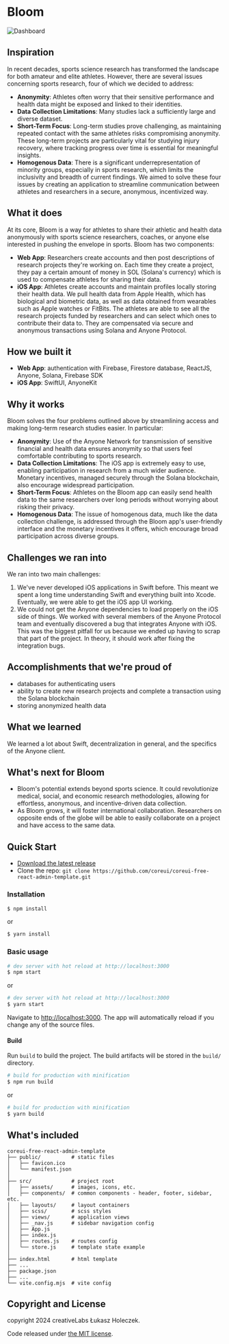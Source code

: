 # Bloom

![Dashboard](https://media.discordapp.net/attachments/912585727945089034/1305685492813271131/Screenshot_2024-11-11_at_4.07.54_PM.png?ex=6733eddf&is=67329c5f&hm=a9cd537f6be0f1c2a8327ba11ca397cdd70e23d718c42c2bba784b3ecb48a651&=&format=webp&quality=lossless&width=2074&height=1170)

## Inspiration
In recent decades, sports science research has transformed the landscape for both amateur and elite athletes. However, there are several issues concerning sports research, four of which we decided to address:
- **Anonymity**: Athletes often worry that their sensitive performance and health data might be exposed and linked to their identities.
- **Data Collection Limitations**: Many studies lack a sufficiently large and diverse dataset.
- **Short-Term Focus**: Long-term studies prove challenging, as maintaining repeated contact with the same athletes risks compromising anonymity. These long-term projects are particularly vital for studying injury recovery, where tracking progress over time is essential for meaningful insights.
- **Homogenous Data**: There is a significant underrepresentation of minority groups, especially in sports research, which limits the inclusivity and breadth of current findings. 
We aimed to solve these four issues by creating an application to streamline communication between athletes and researchers in a secure, anonymous, incentivized way.

## What it does
At its core, Bloom is a way for athletes to share their athletic and health data anonymously with sports science researchers, coaches, or anyone else interested in pushing the envelope in sports. Bloom has two components:
- **Web App**: Researchers create accounts and then post descriptions of research projects they're working on. Each time they create a project, they pay a certain amount of money in SOL (Solana's currency) which is used to compensate athletes for sharing their data.
- **iOS App**: Athletes create accounts and maintain profiles locally storing their health data. We pull health data from Apple Health, which has biological and biometric data, as well as data obtained from wearables such as Apple watches or FitBits. The athletes are able to see all the research projects funded by researchers and can select which ones to contribute their data to. They are compensated via secure and anonymous transactions using Solana and Anyone Protocol.

## How we built it
- **Web App**: authentication with Firebase, Firestore database, ReactJS, Anyone, Solana, Firebase SDK
- **iOS App**: SwiftUI, AnyoneKit

## Why it works
Bloom solves the four problems outlined above by streamlining access and making long-term research studies easier. In particular:
- **Anonymity**: Use of the Anyone Network for transmission of sensitive financial and health data ensures anonymity so that users feel comfortable contributing to sports research.
- **Data Collection Limitations**: The iOS app is extremely easy to use, enabling participation in research from a much wider audience. Monetary incentives, managed securely through the Solana blockchain, also encourage widespread participation.
- **Short-Term Focus**: Athletes on the Bloom app can easily send health data to the same researchers over long periods without worrying about risking their privacy.
- **Homogenous Data**: The issue of homogenous data, much like the data collection challenge, is addressed through the Bloom app's user-friendly interface and the monetary incentives it offers, which encourage broad participation across diverse groups.

## Challenges we ran into
We ran into two main challenges:
1. We've never developed iOS applications in Swift before. This meant we spent a long time understanding Swift and everything built into Xcode. Eventually, we were able to get the iOS app UI working.
2. We could not get the Anyone dependencies to load properly on the iOS side of things. We worked with several members of the Anyone Protocol team and eventually discovered a bug that integrates Anyone with iOS. This was the biggest pitfall for us because we ended up having to scrap that part of the project. In theory, it should work after fixing the integration bugs.

## Accomplishments that we're proud of
- databases for authenticating users
- ability to create new research projects and complete a transaction using the Solana blockchain
- storing anonymized health data

## What we learned
We learned a lot about Swift, decentralization in general, and the specifics of the Anyone client.

## What's next for Bloom
- Bloom's potential extends beyond sports science. It could revolutionize medical, social, and economic research methodologies, allowing for effortless, anonymous, and incentive-driven data collection.
- As Bloom grows, it will foster international collaboration. Researchers on opposite ends of the globe will be able to easily collaborate on a project and have access to the same data.

## Quick Start

- [Download the latest release](https://github.com/coreui/coreui-free-react-admin-template/archive/refs/heads/main.zip)
- Clone the repo: `git clone https://github.com/coreui/coreui-free-react-admin-template.git`

### Installation

``` bash
$ npm install
```

or

``` bash
$ yarn install
```

### Basic usage

``` bash
# dev server with hot reload at http://localhost:3000
$ npm start 
```

or 

``` bash
# dev server with hot reload at http://localhost:3000
$ yarn start
```

Navigate to [http://localhost:3000](http://localhost:3000). The app will automatically reload if you change any of the source files.

#### Build

Run `build` to build the project. The build artifacts will be stored in the `build/` directory.

```bash
# build for production with minification
$ npm run build
```

or

```bash
# build for production with minification
$ yarn build
```

## What's included

```
coreui-free-react-admin-template
├── public/          # static files
│   ├── favicon.ico
│   └── manifest.json
│
├── src/             # project root
│   ├── assets/      # images, icons, etc.
│   ├── components/  # common components - header, footer, sidebar, etc.
│   ├── layouts/     # layout containers
│   ├── scss/        # scss styles
│   ├── views/       # application views
│   ├── _nav.js      # sidebar navigation config
│   ├── App.js
│   ├── index.js
│   ├── routes.js    # routes config
│   └── store.js     # template state example 
│
├── index.html       # html template
├── ...
├── package.json
├── ...
└── vite.config.mjs  # vite config
```

## Copyright and License

copyright 2024 creativeLabs Łukasz Holeczek.   

Code released under [the MIT license](https://github.com/coreui/coreui-free-react-admin-template/blob/main/LICENSE).
